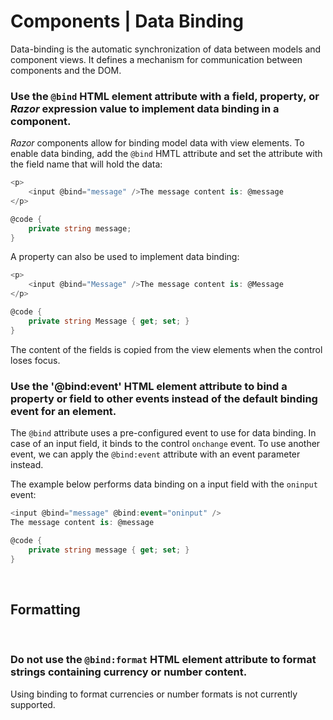 # Components | Data Binding

Data-binding is the automatic synchronization of data between models and component views. It defines a mechanism for communication between components and the DOM.
<br>


### Use the `@bind` HTML element attribute with a field, property, or _Razor_ expression value to implement data binding in a component.

_Razor_ components allow for binding model data with view elements. To enable data binding, add the `@bind` HMTL attribute and set the attribute with the field name that
will hold the data:

```csharp
<p>
    <input @bind="message" />The message content is: @message
</p>

@code {
    private string message;
}
```

A property can also be used to implement data binding:

```csharp
<p>
    <input @bind="Message" />The message content is: @Message
</p>

@code {
    private string Message { get; set; }
}
```

The content of the fields is copied from the view elements when the control loses focus.
<br>


### Use the '@bind:event' HTML element attribute to bind a property or field to other events instead of the default binding event for an element.

The `@bind` attribute uses a pre-configured event to use for data binding. In case of an input field, it binds to the control `onchange` event. To use another event,
we can apply the `@bind:event` attribute with an event parameter instead.

The example below performs data binding on a input field with the `oninput` event:

```csharp
<input @bind="message" @bind:event="oninput" />
The message content is: @message

@code {
    private string message { get; set; }
}
```
<br>


## Formatting
<br>


### Do not use the `@bind:format` HTML element attribute to format strings containing currency or number content.

Using binding to format currencies or number formats is not currently supported.
<br>


